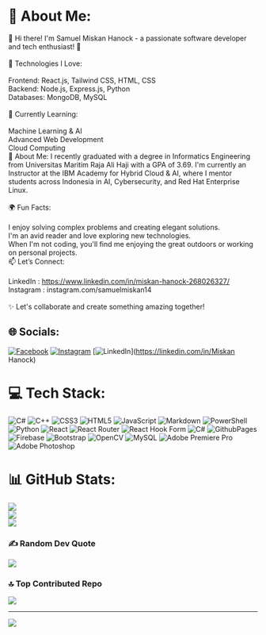 # 💫 About Me:
👋 Hi there! I'm Samuel Miskan Hanock - a passionate software developer and tech enthusiast! 🚀<br><br>🔧 Technologies I Love:<br><br>Frontend: React.js, Tailwind CSS, HTML, CSS<br>Backend: Node.js, Express.js, Python<br>Databases: MongoDB, MySQL<br><br>🌱 Currently Learning:<br><br>Machine Learning & AI<br>Advanced Web Development<br>Cloud Computing<br>💼 About Me: I recently graduated with a degree in Informatics Engineering from Universitas Maritim Raja Ali Haji with a GPA of 3.69. I'm currently an Instructor at the IBM Academy for Hybrid Cloud & AI, where I mentor students across Indonesia in AI, Cybersecurity, and Red Hat Enterprise Linux.<br><br>🌍 Fun Facts:<br><br>I enjoy solving complex problems and creating elegant solutions.<br>I'm an avid reader and love exploring new technologies.<br>When I'm not coding, you'll find me enjoying the great outdoors or working on personal projects.<br>📫 Let’s Connect:<br><br>LinkedIn : https://www.linkedin.com/in/miskan-hanock-268026327/<br>Instagram : instagram.com/samuelmiskan14<br><br>✨ Let's collaborate and create something amazing together!


## 🌐 Socials:
[![Facebook](https://img.shields.io/badge/Facebook-%231877F2.svg?logo=Facebook&logoColor=white)](https://facebook.com/Samuelmiskan) [![Instagram](https://img.shields.io/badge/Instagram-%23E4405F.svg?logo=Instagram&logoColor=white)](https://instagram.com/samuelmiskan14) [![LinkedIn](https://img.shields.io/badge/LinkedIn-%230077B5.svg?logo=linkedin&logoColor=white)](https://linkedin.com/in/Miskan Hanock) 

# 💻 Tech Stack:
![C#](https://img.shields.io/badge/c%23-%23239120.svg?style=for-the-badge&logo=csharp&logoColor=white) ![C++](https://img.shields.io/badge/c++-%2300599C.svg?style=for-the-badge&logo=c%2B%2B&logoColor=white) ![CSS3](https://img.shields.io/badge/css3-%231572B6.svg?style=for-the-badge&logo=css3&logoColor=white) ![HTML5](https://img.shields.io/badge/html5-%23E34F26.svg?style=for-the-badge&logo=html5&logoColor=white) ![JavaScript](https://img.shields.io/badge/javascript-%23323330.svg?style=for-the-badge&logo=javascript&logoColor=%23F7DF1E) ![Markdown](https://img.shields.io/badge/markdown-%23000000.svg?style=for-the-badge&logo=markdown&logoColor=white) ![PowerShell](https://img.shields.io/badge/PowerShell-%235391FE.svg?style=for-the-badge&logo=powershell&logoColor=white) ![Python](https://img.shields.io/badge/python-3670A0?style=for-the-badge&logo=python&logoColor=ffdd54) ![React](https://img.shields.io/badge/react-%2320232a.svg?style=for-the-badge&logo=react&logoColor=%2361DAFB) ![React Router](https://img.shields.io/badge/React_Router-CA4245?style=for-the-badge&logo=react-router&logoColor=white) ![React Hook Form](https://img.shields.io/badge/React%20Hook%20Form-%23EC5990.svg?style=for-the-badge&logo=reacthookform&logoColor=white) ![C#](https://img.shields.io/badge/c%23-%23239120.svg?style=for-the-badge&logo=csharp&logoColor=white) ![GithubPages](https://img.shields.io/badge/github%20pages-121013?style=for-the-badge&logo=github&logoColor=white) ![Firebase](https://img.shields.io/badge/firebase-%23039BE5.svg?style=for-the-badge&logo=firebase) ![Bootstrap](https://img.shields.io/badge/bootstrap-%238511FA.svg?style=for-the-badge&logo=bootstrap&logoColor=white) ![OpenCV](https://img.shields.io/badge/opencv-%23white.svg?style=for-the-badge&logo=opencv&logoColor=white) ![MySQL](https://img.shields.io/badge/mysql-4479A1.svg?style=for-the-badge&logo=mysql&logoColor=white) ![Adobe Premiere Pro](https://img.shields.io/badge/Adobe%20Premiere%20Pro-9999FF.svg?style=for-the-badge&logo=Adobe%20Premiere%20Pro&logoColor=white) ![Adobe Photoshop](https://img.shields.io/badge/adobe%20photoshop-%2331A8FF.svg?style=for-the-badge&logo=adobe%20photoshop&logoColor=white)
# 📊 GitHub Stats:
![](https://github-readme-stats.vercel.app/api?username=SamuelMiskan99&theme=radical&hide_border=false&include_all_commits=true&count_private=false)<br/>
![](https://github-readme-streak-stats.herokuapp.com/?user=SamuelMiskan99&theme=radical&hide_border=false)<br/>
![](https://github-readme-stats.vercel.app/api/top-langs/?username=SamuelMiskan99&theme=radical&hide_border=false&include_all_commits=true&count_private=false&layout=compact)

### ✍️ Random Dev Quote
![](https://quotes-github-readme.vercel.app/api?type=horizontal&theme=radical)

### 🔝 Top Contributed Repo
![](https://github-contributor-stats.vercel.app/api?username=SamuelMiskan99&limit=5&theme=dark&combine_all_yearly_contributions=true)

---
[![](https://visitcount.itsvg.in/api?id=SamuelMiskan99&icon=2&color=0)](https://visitcount.itsvg.in)

<!-- Proudly created with GPRM ( https://gprm.itsvg.in ) -->
